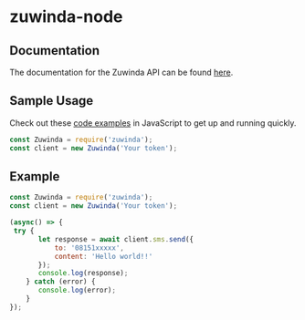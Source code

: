 # zuwinda-node

## Documentation

The documentation for the Zuwinda API can be found [here][apidocs].


## Sample Usage

Check out these [code examples][codeexamples] in JavaScript to get up and running quickly.


```javascript
const Zuwinda = require('zuwinda');
const client = new Zuwinda('Your token');
```

## Example


```javascript
const Zuwinda = require('zuwinda');
const client = new Zuwinda('Your token');

(async() => {
 try {
       let response = await client.sms.send({
           to: '08151xxxxx',
           content: 'Hello world!!'
       });
       console.log(response);
    } catch (error) {
       console.log(error);
    }
});
```


[apidocs]: https://docs.zuwinda.com
[codeexamples]: https://github.com/zuwinda/zuwinda-node/tree/master/examples